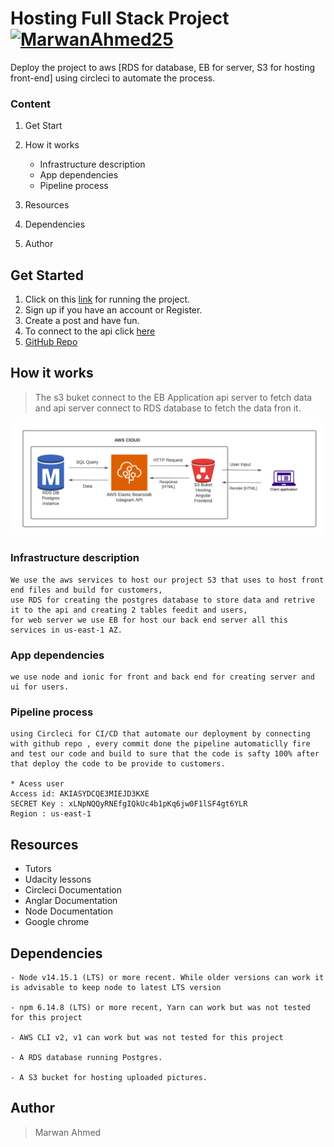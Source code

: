 # Hosting Full Stack Project [![MarwanAhmed25](https://circleci.com/gh/MarwanAhmed25/Hosting-Full-Stack-Project.svg?style=svg)](https://app.circleci.com/pipelines/github/MarwanAhmed25/Deploy?branch=master&filter=all)

Deploy the project to aws [RDS for database, EB for server, S3 for hosting front-end] using circleci to automate the process.


### Content


1. Get Start
2. How it works
   - Infrastructure description
   - App dependencies
   - Pipeline process

3. Resources
4. Dependencies
5. Author


## Get Started

1. Click on this [link](http://project-1234.s3-website-us-east-1.amazonaws.com/) for running the project.
2. Sign up if you have an account or Register. 
3. Create a post and have fun.
4. To connect to the api click [here](http://dagram-dev.eba-rh3ysf7r.us-east-1.elasticbeanstalk.com/)
5. [GitHub Repo](https://github.com/MarwanAhmed25/Deploy)

## How it works

>The s3 buket connect to the EB Application api server to fetch data and api server connect to RDS database to fetch the data fron it.

![digram](./images/digram.png)

### Infrastructure description
```
We use the aws services to host our project S3 that uses to host front end files and build for customers, 
use RDS for creating the postgres database to store data and retrive it to the api and creating 2 tables feedit and users,
for web server we use EB for host our back end server all this services in us-east-1 AZ.

```
### App dependencies
```
we use node and ionic for front and back end for creating server and ui for users.
```
### Pipeline process
```
using Circleci for CI/CD that automate our deployment by connecting with github repo , every commit done the pipeline automaticlly fire and test our code and build to sure that the code is safty 100% after that deploy the code to be provide to customers.

* Acess user
Access id: AKIASYDCQE3MIEJD3KXE
SECRET Key : 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
Region : us-east-1

```
## Resources
- Tutors
- Udacity lessons
- Circleci Documentation
- Anglar Documentation
- Node Documentation
- Google chrome


## Dependencies

```
- Node v14.15.1 (LTS) or more recent. While older versions can work it is advisable to keep node to latest LTS version

- npm 6.14.8 (LTS) or more recent, Yarn can work but was not tested for this project

- AWS CLI v2, v1 can work but was not tested for this project

- A RDS database running Postgres.

- A S3 bucket for hosting uploaded pictures.

```

## Author
>Marwan Ahmed
